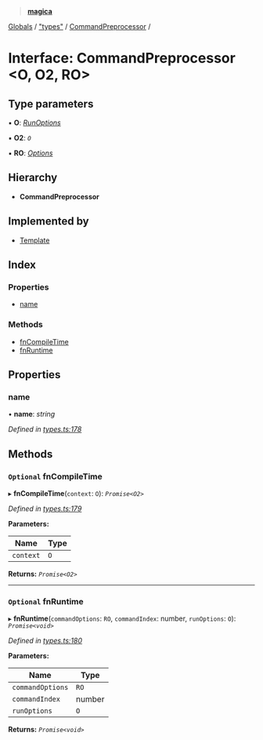 > **[magica](../README.md)**

[Globals](../README.md) / ["types"](../modules/_types_.md) / [CommandPreprocessor](_types_.commandpreprocessor.md) /

# Interface: CommandPreprocessor <**O, O2, RO**>

## Type parameters

▪ **O**: *[RunOptions](_types_.runoptions.md)*

▪ **O2**: *`O`*

▪ **RO**: *[Options](_types_.options.md)*

## Hierarchy

* **CommandPreprocessor**

## Implemented by

* [Template](../classes/_main_template_template_.template.md)

## Index

### Properties

* [name](_types_.commandpreprocessor.md#name)

### Methods

* [fnCompileTime](_types_.commandpreprocessor.md#optional-fncompiletime)
* [fnRuntime](_types_.commandpreprocessor.md#optional-fnruntime)

## Properties

###  name

• **name**: *string*

*Defined in [types.ts:178](https://github.com/cancerberoSgx/magica/blob/c182367/src/types.ts#L178)*

## Methods

### `Optional` fnCompileTime

▸ **fnCompileTime**(`context`: `O`): *`Promise<O2>`*

*Defined in [types.ts:179](https://github.com/cancerberoSgx/magica/blob/c182367/src/types.ts#L179)*

**Parameters:**

Name | Type |
------ | ------ |
`context` | `O` |

**Returns:** *`Promise<O2>`*

___

### `Optional` fnRuntime

▸ **fnRuntime**(`commandOptions`: `RO`, `commandIndex`: number, `runOptions`: `O`): *`Promise<void>`*

*Defined in [types.ts:180](https://github.com/cancerberoSgx/magica/blob/c182367/src/types.ts#L180)*

**Parameters:**

Name | Type |
------ | ------ |
`commandOptions` | `RO` |
`commandIndex` | number |
`runOptions` | `O` |

**Returns:** *`Promise<void>`*
